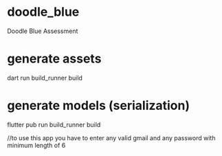 # doodle_blue

Doodle Blue Assessment

# generate assets
dart run build_runner build

# generate models (serialization)
flutter pub run build_runner build

//to use this app you have to enter any valid gmail and any password with minimum length of 6
